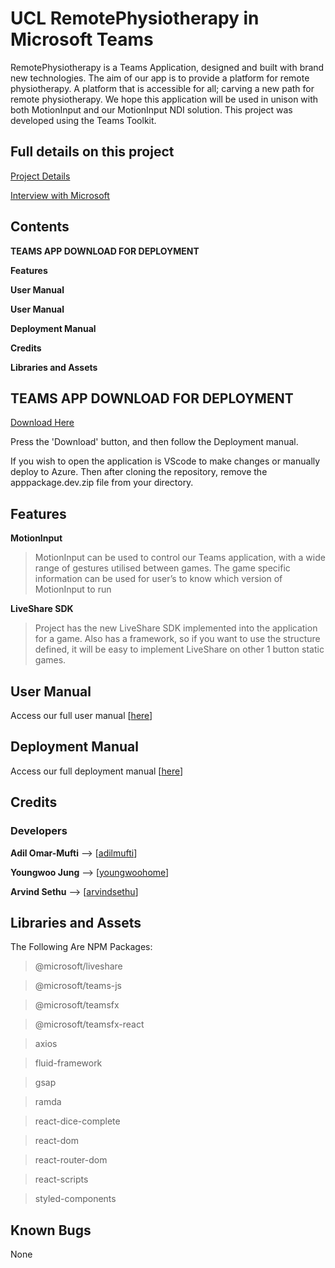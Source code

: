 # UCL RemotePhysiotherapy in Microsoft Teams
RemotePhysiotherapy is a Teams Application, designed and built with brand new technologies. 
The aim of our app is to provide a platform for remote physiotherapy. 
A platform that is accessible for all; carving a new path for remote physiotherapy. 
We hope this application will be used in unison with both MotionInput and our MotionInput NDI solution. 
This project was developed using the Teams Toolkit.

## Full details on this project
[Project Details](https://students.cs.ucl.ac.uk/2022/group31/index.html)

[Interview with Microsoft](https://techcommunity.microsoft.com/t5/educator-developer-blog/remote-physiotherapy-in-microsoft-teams-with-ucl-motioninput-and/ba-p/3804734)


## Contents
**TEAMS APP DOWNLOAD FOR DEPLOYMENT**

**Features**

**User Manual**

**User Manual**

**Deployment Manual**

**Credits** 

**Libraries and Assets**


## TEAMS APP DOWNLOAD FOR DEPLOYMENT
[Download Here](appPackage.dev.zip)

Press the 'Download' button, and then follow the Deployment manual.

If you wish to open the application is VScode to make changes or manually deploy to Azure. Then after cloning the repository, remove the apppackage.dev.zip file from your directory.




## Features
**MotionInput**
>MotionInput can be used to control our Teams application, with a wide range of gestures utilised between games. 
The game specific information can be used for user’s to know which version of MotionInput to run

**LiveShare SDK**
>Project has the new LiveShare SDK implemented into the application for a game. 
Also has a framework, so if you want to use the structure defined, it will be easy to implement LiveShare on other 1 button static games.


## User Manual
Access our full user manual [[here](https://students.cs.ucl.ac.uk/2022/group31/appendix.html#user-manual)]

## Deployment Manual
Access our full deployment manual [[here](https://students.cs.ucl.ac.uk/2022/group31/appendix.html#deployment)]


## Credits
### Developers
**Adil Omar-Mufti** --> [[adilmufti](https://github.com/adilmufti)]

**Youngwoo Jung** --> [[youngwoohome](https://github.com/youngwoohome)]

**Arvind Sethu** --> [[arvindsethu](https://github.com/arvindsethu)]

## Libraries and Assets
The Following Are NPM Packages:
>@microsoft/liveshare

>@microsoft/teams-js

>@microsoft/teamsfx

>@microsoft/teamsfx-react

>axios

>fluid-framework

>gsap

>ramda

>react-dice-complete

>react-dom

>react-router-dom

>react-scripts

>styled-components

## Known Bugs
None






